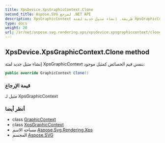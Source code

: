 ```yaml
---
title: XpsDevice.XpsGraphicContext.Clone
second_title: Aspose.SVG لمرجع .NET API
description: XpsGraphicContext طريقة. إنشاء مثيل جديد لفئة XpsGraphicContext بنفس قيم الخصائص كمثيل موجود.
type: docs
weight: 20
url: /ar/net/aspose.svg.rendering.xps/xpsdevice.xpsgraphiccontext/clone/
---
```

## XpsDevice.XpsGraphicContext.Clone method

إنشاء مثيل جديد لفئة XpsGraphicContext بنفس قيم الخصائص كمثيل موجود.

```csharp
public override GraphicContext Clone()
```

### قيمة الإرجاع

مثيل لـ XpsGraphicContext

### أنظر أيضا

* class [GraphicContext](../../../aspose.svg.rendering/graphiccontext/)
* class [XpsGraphicContext](../)
* مساحة الاسم [Aspose.Svg.Rendering.Xps](../../xpsdevice.xpsgraphiccontext/)
* المجسم [Aspose.SVG](../../../)



